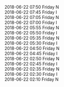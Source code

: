 2018-06-22 07:50 Friday  N  
2018-06-22 07:45 Friday  I  
2018-06-22 07:05 Friday  N  
2018-06-22 07:00 Friday  I  
2018-06-22 05:55 Friday  N  
2018-06-22 05:50 Friday  I  
2018-06-22 05:35 Friday  N  
2018-06-22 05:30 Friday  I  
2018-06-22 04:50 Friday  N  
2018-06-22 04:45 Friday  I  
2018-06-22 02:50 Friday  N  
2018-06-22 02:45 Friday  I  
2018-06-22 02:35 Friday  N  
2018-06-22 02:30 Friday  I  
2018-06-22 02:10 Friday  N  
